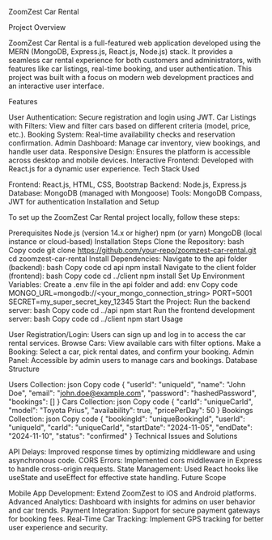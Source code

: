 ZoomZest Car Rental

Project Overview

ZoomZest Car Rental is a full-featured web application developed using the MERN (MongoDB, Express.js, React.js, Node.js) stack. It provides a seamless car rental experience for both customers and administrators, with features like car listings, real-time booking, and user authentication. This project was built with a focus on modern web development practices and an interactive user interface.

Features

User Authentication: Secure registration and login using JWT.
Car Listings with Filters: View and filter cars based on different criteria (model, price, etc.).
Booking System: Real-time availability checks and reservation confirmation.
Admin Dashboard: Manage car inventory, view bookings, and handle user data.
Responsive Design: Ensures the platform is accessible across desktop and mobile devices.
Interactive Frontend: Developed with React.js for a dynamic user experience.
Tech Stack Used

Frontend: React.js, HTML, CSS, Bootstrap
Backend: Node.js, Express.js
Database: MongoDB (managed with Mongoose)
Tools: MongoDB Compass, JWT for authentication
Installation and Setup

To set up the ZoomZest Car Rental project locally, follow these steps:

Prerequisites
Node.js (version 14.x or higher)
npm (or yarn)
MongoDB (local instance or cloud-based)
Installation Steps
Clone the Repository:
bash
Copy code
git clone https://github.com/your-repo/zoomzest-car-rental.git
cd zoomzest-car-rental
Install Dependencies:
Navigate to the api folder (backend):
bash
Copy code
cd api
npm install
Navigate to the client folder (frontend):
bash
Copy code
cd ../client
npm install
Set Up Environment Variables: Create a .env file in the api folder and add:
env
Copy code
MONGO_URL=mongodb://<your_mongo_connection_string>
PORT=5001
SECRET=my_super_secret_key_12345
Start the Project:
Run the backend server:
bash
Copy code
cd ../api
npm start
Run the frontend development server:
bash
Copy code
cd ../client
npm start
Usage

User Registration/Login:
Users can sign up and log in to access the car rental services.
Browse Cars:
View available cars with filter options.
Make a Booking:
Select a car, pick rental dates, and confirm your booking.
Admin Panel:
Accessible by admin users to manage cars and bookings.
Database Structure

Users Collection:
json
Copy code
{
  "userId": "uniqueId",
  "name": "John Doe",
  "email": "john.doe@example.com",
  "password": "hashedPassword",
  "bookings": []
}
Cars Collection:
json
Copy code
{
  "carId": "uniqueCarId",
  "model": "Toyota Prius",
  "availability": true,
  "pricePerDay": 50
}
Bookings Collection:
json
Copy code
{
  "bookingId": "uniqueBookingId",
  "userId": "uniqueId",
  "carId": "uniqueCarId",
  "startDate": "2024-11-05",
  "endDate": "2024-11-10",
  "status": "confirmed"
}
Technical Issues and Solutions

API Delays: Improved response times by optimizing middleware and using asynchronous code.
CORS Errors: Implemented cors middleware in Express to handle cross-origin requests.
State Management: Used React hooks like useState and useEffect for effective state handling.
Future Scope

Mobile App Development: Extend ZoomZest to iOS and Android platforms.
Advanced Analytics: Dashboard with insights for admins on user behavior and car trends.
Payment Integration: Support for secure payment gateways for booking fees.
Real-Time Car Tracking: Implement GPS tracking for better user experience and security.

